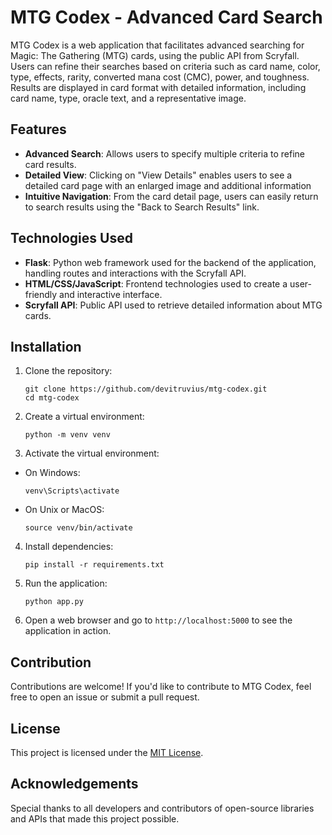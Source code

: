 # MTG Codex - Advanced Card Search

MTG Codex is a web application that facilitates advanced searching for Magic: The Gathering (MTG) cards, using the public API from Scryfall. Users can refine their searches based on criteria such as card name, color, type, effects, rarity, converted mana cost (CMC), power, and toughness. Results are displayed in card format with detailed information, including card name, type, oracle text, and a representative image.

## Features

* **Advanced Search**: Allows users to specify multiple criteria to refine card results.
* **Detailed View**: Clicking on "View Details" enables users to see a detailed card page with an enlarged image and additional information
* **Intuitive Navigation**: From the card detail page, users can easily return to search results using the "Back to Search Results" link.

## Technologies Used

* **Flask**: Python web framework used for the backend of the application, handling routes and interactions with the Scryfall API.
* **HTML/CSS/JavaScript**: Frontend technologies used to create a user-friendly and interactive interface.
* **Scryfall API**: Public API used to retrieve detailed information about MTG cards.

## Installation

1. Clone the repository:
   
   ```
   git clone https://github.com/devitruvius/mtg-codex.git
   cd mtg-codex
   ```
   
2. Create a virtual environment:

   ```
   python -m venv venv
   ```

3. Activate the virtual environment:

* On Windows:
  
   ```
   venv\Scripts\activate
   ```
   
* On Unix or MacOS:

   ```
   source venv/bin/activate
   ```

4. Install dependencies:

   ```
   pip install -r requirements.txt
   ```
   
5. Run the application:

   ```
   python app.py
   ```

6. Open a web browser and go to <code>http://localhost:5000</code> to see the application in action.

## Contribution

Contributions are welcome! If you'd like to contribute to MTG Codex, feel free to open an issue or submit a pull request.

## License

This project is licensed under the [MIT License](https://opensource.org/licenses/MIT).

## Acknowledgements

Special thanks to all developers and contributors of open-source libraries and APIs that made this project possible.
